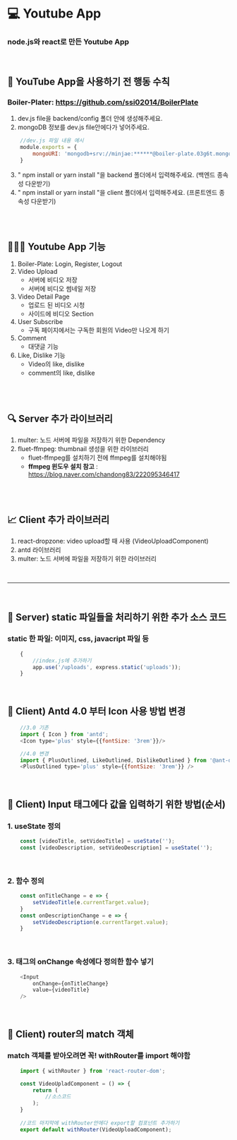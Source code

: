 # 💻 Youtube App
### node.js와 react로 만든 Youtube App

<br>

## 🔖 YouTube App을 사용하기 전 행동 수칙
### Boiler-Plater: https://github.com/ssi02014/BoilerPlate
1. dev.js file을 backend/config 폴더 안에 생성해주세요.
2. mongoDB 정보를 dev.js file안에다가 넣어주세요.
```javascript
    //dev.js 파일 내용 예시
    module.exports = {
        mongoURI: 'mongodb+srv://minjae:******@boiler-plate.03g6t.mongodb.net/<dbname>?retryWrites=true&w=majority'
    }
```
3. " npm install or yarn install "을 backend 폴더에서 입력해주세요. (백엔드 종속성 다운받기)
4. " npm install or yarn install "을 client 폴더에서 입력해주세요. (프론트엔드 종속성 다운받기)

<br>
<br>

## 👨🏻‍💻 Youtube App 기능
1. Boiler-Plate: Login, Register, Logout
2. Video Upload 
    - 서버에 비디오 저장
    - 서버에 비디오 썸네일 저장
3. Video Detail Page
    - 업로드 된 비디오 시청
    - 사이드에 비디오 Section
4. User Subscribe 
    - 구독 페이지에서는 구독한 회원의 Video만 나오게 하기
5. Comment  
    - 대댓글 기능
6. Like, Dislike 기능
    - Video의 like, dislike
    - comment의 like, dislike

<br>
<br>

## 🔍 Server 추가 라이브러리
1. multer: 노드 서버에 파일을 저장하기 위한 Dependency
2. fluet-ffmpeg: thumbnail 생성을 위한 라이브러리
    - fluet-ffmpeg를 설치하기 전에 ffmpeg를 설치해야됨
    - **ffmpeg 윈도우 설치 참고** : https://blog.naver.com/chandong83/222095346417

<br>
<br>

## 📈 Client 추가 라이브러리
1. react-dropzone: video upload할 때 사용 (VideoUploadComponent)
2. antd 라이브러리
3. multer: 노드 서버에 파일을 저장하기 위한 라이브러리

<br>
<hr>
<br>

## 🏃 Server) static 파일들을 처리하기 위한 추가 소스 코드
### static 한 파일: 이미지, css, javacript 파일 등
```javascript
    {
        //index.js에 추가하기
        app.use('/uploads', express.static('uploads'));
    }
```

<br>

## 🏃 Client) Antd 4.0 부터 Icon 사용 방법 변경
```javascript
    //3.0 기존
    import { Icon } from 'antd';
    <Icon type='plus' style={{fontSize: '3rem'}}/>

    //4.0 변경
    import { PlusOutlined, LikeOutlined, DislikeOutlined } from '@ant-design/icons';
    <PlusOutlined type='plus' style={{fontSize: '3rem'}} />
```

<br>

## 🏃 Client) Input 태그에다 값을 입력하기 위한 방법(순서)
### 1. useState 정의
```javascript
    const [videoTitle, setVideoTitle] = useState('');
    const [videoDescription, setVideoDescription] = useState('');
```

<br>

### 2. 함수 정의
```javascript
    const onTitleChange = e => {
        setVideoTitle(e.currentTarget.value);
    }
    const onDescriptionChange = e => {
        setVideoDescription(e.currentTarget.value);
    }
```

<br>

### 3. 태그의 onChange 속성에다 정의한 함수 넣기
```javascript
    <Input
        onChange={onTitleChange}
        value={videoTitle}
    />
```

<br>

## 🏃 Client) router의 match 객체
### match 객체를 받아오려면 꼭! withRouter를 import 해야함
```javascript
    import { withRouter } from 'react-router-dom';

    const VideoUpladComponent = () => {
        return ( 
            //소스코드
        );
    }
    
    //코드 마지막에 withRouter안에다 export할 컴포넌트 추가하기
    export default withRouter(VideoUploadComponent);
```

